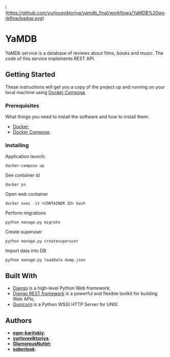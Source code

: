 !(https://github.com/yurlovaviktoriya/yamdb_final/workflows/YaMDB%20workflow/badge.svg)

# YaMDB

YaMDb service is a database of reviews about films, books and music. The code of this service implements REST API.

## Getting Started
These instructions will get you a copy of the project up and running on your local machine using [Docker Compose](https://docs.docker.com/compose/).


### Prerequisites

What things you need to install the software and how to install them.

 - [Docker](https://docs.docker.com/engine/install/);
 - [Docker Compose](https://docs.docker.com/compose/install/).
 
 ### Installing
Application launch:
```
docker-compose up
```  
See container id
```
docker ps
```
Open web container
```
docker exec -it <CONTAINER ID> bash
```
Perform migrations
```
python manage.py migrate
```
Сreate superuser
```
python manage.py createsuperuser
```  
Import data into DB
```
python manage.py loaddata dump.json
```
## Built With

- [Django](https://www.djangoproject.com/) is a high-level Python Web framework;
- [Django REST framework](https://www.django-rest-framework.org/) is a powerful and flexible toolkit for building Web APIs;
- [Gunicorn](https://gunicorn.org/) is a Python WSGI HTTP Server for UNIX.
## Authors

- [**egor-karitskiy**](https://github.com/egor-karitskiy);
- [**yurlovaviktoriya**](https://github.com/yurlovaviktoriya);
- [**GlamorousNutlet**](https://github.com/GlamorousNutlet);
- [**soberlook**](https://github.com/soberlook).

